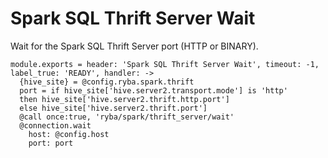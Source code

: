 
# Spark SQL Thrift Server Wait

Wait for the Spark SQL Thrift Server port (HTTP or BINARY).

    module.exports = header: 'Spark SQL Thrift Server Wait', timeout: -1, label_true: 'READY', handler: ->
      {hive_site} = @config.ryba.spark.thrift
      port = if hive_site['hive.server2.transport.mode'] is 'http'
      then hive_site['hive.server2.thrift.http.port']
      else hive_site['hive.server2.thrift.port']
      @call once:true, 'ryba/spark/thrift_server/wait'
      @connection.wait
        host: @config.host
        port: port
